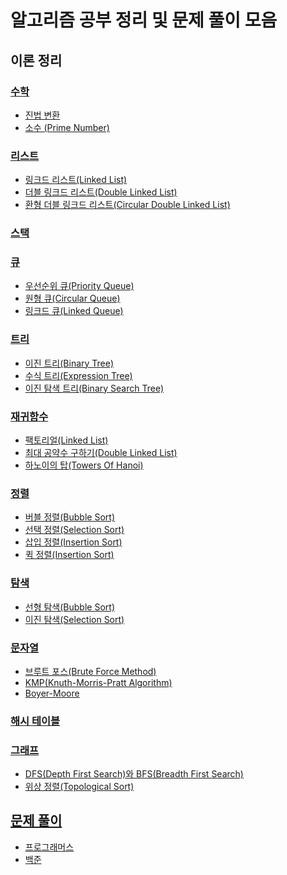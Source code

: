 # 알고리즘 공부 정리 및 문제 풀이 모음

## 이론 정리

### [수학](https://github.com/JeHeeYu/Algorithm/tree/main/Math)
<ul>
  <li><a href="https://github.com/JeHeeYu/Algorithm/tree/main/Math/%EC%A7%84%EB%B2%95%20%EB%B3%80%ED%99%98" target="_blank">진법 변환</li>
  <li><a href="https://github.com/JeHeeYu/Algorithm/tree/main/Math/Prime%20Number" target="_blank">소수 (Prime Number)</li>
</ul>

### [리스트](https://github.com/JeHeeYu/Algorithm/tree/main/List)
<ul>
  <li><a href="https://github.com/JeHeeYu/Algorithm/tree/main/List/Single%20Linked%20List" target="_blank">링크드 리스트(Linked List)</li>
  <li><a href="https://github.com/JeHeeYu/Algorithm/tree/main/List/Double%20Linked%20List" target="_blank">더블 링크드 리스트(Double Linked List)</li>
  <li><a href="https://github.com/JeHeeYu/Algorithm/tree/main/List/Circular%20Linked%20List" target="_blank">환형 더블 링크드 리스트(Circular Double Linked List)</li>
</ul>

### [스택](https://github.com/JeHeeYu/Algorithm/tree/main/Stack)

### [큐](https://github.com/JeHeeYu/Algorithm/tree/main/Queue)
<ul>
  <li><a href="https://github.com/JeHeeYu/Algorithm/tree/main/Queue/Priority%20Queue" target="_blank">우선순위 큐(Priority Queue)</li>
  <li><a href="https://github.com/JeHeeYu/Algorithm/tree/main/Queue/Circular%20Queue" target="_blank">원형 큐(Circular Queue)</li>
  <li><a href="https://github.com/JeHeeYu/Algorithm/blob/main/Queue/Linked%20Queue/LinkedQueue.c" target="_blank">링크드 큐(Linked Queue)</li>
</ul>

### [트리](https://github.com/JeHeeYu/Algorithm/tree/main/Tree)
<ul>
  <li><a href="https://github.com/JeHeeYu/Algorithm/tree/main/Tree/Binary%20Tree" target="_blank">이진 트리(Binary Tree)</li>
  <li><a href="https://github.com/JeHeeYu/Algorithm/tree/main/Tree/Expression%20Tree" target="_blank">수식 트리(Expression Tree)</li>
  <li><a href="https://github.com/JeHeeYu/Algorithm/tree/main/Tree/Binary%20Search%20Tree" target="_blank">이진 탐색 트리(Binary Search Tree)</li>
</ul>

### [재귀함수](https://github.com/JeHeeYu/Algorithm/tree/main/Recursion)
<ul>
  <li><a href="https://github.com/JeHeeYu/Algorithm/blob/main/Recursion/Factorial.c" target="_blank">팩토리얼(Linked List)</li>
  <li><a href="https://github.com/JeHeeYu/Algorithm/blob/main/Recursion/Greatest_Common_Divisor.c" target="_blank">최대 공약수 구하기(Double Linked List)</li>
    <li><a href="https://github.com/JeHeeYu/Algorithm/tree/main/Recursion/Towers%20Of%20Hanoi" target="_blank">하노이의 탑(Towers Of Hanoi)</li>
</ul>

### [정렬](https://github.com/JeHeeYu/Algorithm/tree/main/Sort)
<ul>
  <li><a href="https://github.com/JeHeeYu/Algorithm/tree/main/Sort/Bubble%20Sort" target="_blank">버블 정렬(Bubble Sort)</li>
  <li><a href="https://github.com/JeHeeYu/Algorithm/tree/main/Sort/Selection%20Sort" target="_blank">선택 정렬(Selection Sort)</li>
    <li><a href="https://github.com/JeHeeYu/Algorithm/tree/main/Sort/Insertion%20Sort" target="_blank">삽입 정렬(Insertion Sort)</li>
    <li><a href="https://github.com/JeHeeYu/Algorithm/tree/main/Sort/Quick%20Sort" target="_blank">퀵 정렬(Insertion Sort)</li>
</ul>

### [탐색](https://github.com/JeHeeYu/Algorithm/tree/main/Search)
<ul>
  <li><a href="https://github.com/JeHeeYu/Algorithm/tree/main/Search/Linear%20Search" target="_blank">선형 탐색(Bubble Sort)</li>
  <li><a href="https://github.com/JeHeeYu/Algorithm/tree/main/Search/Binary%20Search" target="_blank">이진 탐색(Selection Sort)</li>
</ul>

### [문자열](https://github.com/JeHeeYu/Algorithm/tree/main/String)
<ul>
  <li><a href="https://github.com/JeHeeYu/Algorithm/tree/main/String/Brute%20Force%20Method" target="_blank">브루트 포스(Brute Force Method)</li>
  <li><a href="https://github.com/JeHeeYu/Algorithm/tree/main/Sting/KMP" target="_blank">KMP(Knuth-Morris-Pratt Algorithm)</li>
  <li><a href="https://github.com/JeHeeYu/Algorithm/tree/main/String/Boyer-Moore" target="_blank">Boyer-Moore</li>
</ul>

### [해시 테이블](https://github.com/JeHeeYu/Algorithm/tree/main/Hash%20Table)

### [그래프](https://github.com/JeHeeYu/Algorithm/tree/main/Graph)
<ul>
  <li><a href="https://github.com/JeHeeYu/Algorithm/tree/main/Graph/DFS%20BFS" target="_blank">DFS(Depth First Search)와 BFS(Breadth First Search)</li>
  <li><a href="https://github.com/JeHeeYu/Algorithm/blob/main/Graph/Topological%20Sort" target="_blank">위상 정렬(Topological Sort)</li>
</ul>

## 문제 풀이
<ul>
  <li><a href="https://github.com/JeHeeYu/Algorithm/tree/main/Programmers" target="_blank">프로그래머스</li>
  <li><a href="https://github.com/JeHeeYu/Algorithm/tree/main/%EB%B0%B1%EC%A4%80" target="_blank">백준</li>
</ul>
